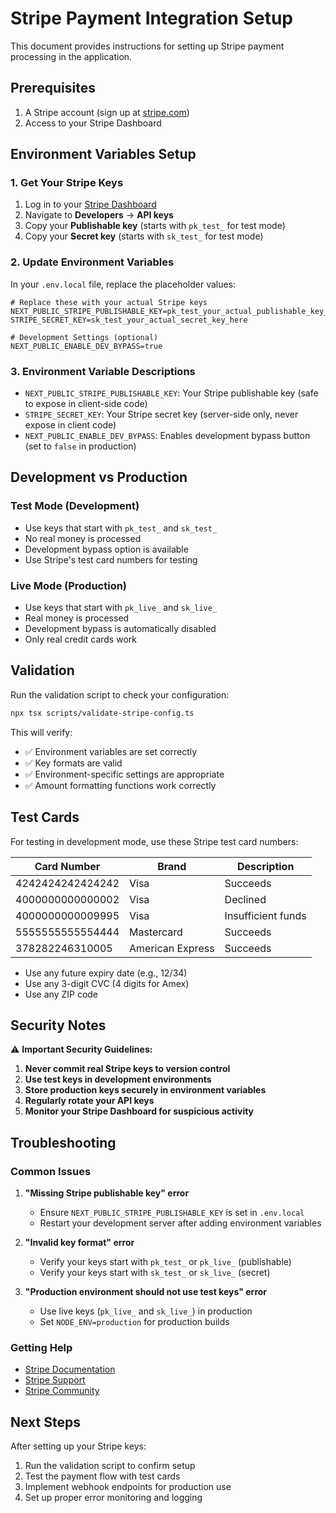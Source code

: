 # Stripe Payment Integration Setup

This document provides instructions for setting up Stripe payment processing in the application.

## Prerequisites

1. A Stripe account (sign up at [stripe.com](https://stripe.com))
2. Access to your Stripe Dashboard

## Environment Variables Setup

### 1. Get Your Stripe Keys

1. Log in to your [Stripe Dashboard](https://dashboard.stripe.com)
2. Navigate to **Developers** → **API keys**
3. Copy your **Publishable key** (starts with `pk_test_` for test mode)
4. Copy your **Secret key** (starts with `sk_test_` for test mode)

### 2. Update Environment Variables

In your `.env.local` file, replace the placeholder values:

```env
# Replace these with your actual Stripe keys
NEXT_PUBLIC_STRIPE_PUBLISHABLE_KEY=pk_test_your_actual_publishable_key_here
STRIPE_SECRET_KEY=sk_test_your_actual_secret_key_here

# Development Settings (optional)
NEXT_PUBLIC_ENABLE_DEV_BYPASS=true
```

### 3. Environment Variable Descriptions

- `NEXT_PUBLIC_STRIPE_PUBLISHABLE_KEY`: Your Stripe publishable key (safe to expose in client-side code)
- `STRIPE_SECRET_KEY`: Your Stripe secret key (server-side only, never expose in client code)
- `NEXT_PUBLIC_ENABLE_DEV_BYPASS`: Enables development bypass button (set to `false` in production)

## Development vs Production

### Test Mode (Development)
- Use keys that start with `pk_test_` and `sk_test_`
- No real money is processed
- Development bypass option is available
- Use Stripe's test card numbers for testing

### Live Mode (Production)
- Use keys that start with `pk_live_` and `sk_live_`
- Real money is processed
- Development bypass is automatically disabled
- Only real credit cards work

## Validation

Run the validation script to check your configuration:

```bash
npx tsx scripts/validate-stripe-config.ts
```

This will verify:
- ✅ Environment variables are set correctly
- ✅ Key formats are valid
- ✅ Environment-specific settings are appropriate
- ✅ Amount formatting functions work correctly

## Test Cards

For testing in development mode, use these Stripe test card numbers:

| Card Number | Brand | Description |
|-------------|-------|-------------|
| 4242424242424242 | Visa | Succeeds |
| 4000000000000002 | Visa | Declined |
| 4000000000009995 | Visa | Insufficient funds |
| 5555555555554444 | Mastercard | Succeeds |
| 378282246310005 | American Express | Succeeds |

- Use any future expiry date (e.g., 12/34)
- Use any 3-digit CVC (4 digits for Amex)
- Use any ZIP code

## Security Notes

⚠️ **Important Security Guidelines:**

1. **Never commit real Stripe keys to version control**
2. **Use test keys in development environments**
3. **Store production keys securely in environment variables**
4. **Regularly rotate your API keys**
5. **Monitor your Stripe Dashboard for suspicious activity**

## Troubleshooting

### Common Issues

1. **"Missing Stripe publishable key" error**
   - Ensure `NEXT_PUBLIC_STRIPE_PUBLISHABLE_KEY` is set in `.env.local`
   - Restart your development server after adding environment variables

2. **"Invalid key format" error**
   - Verify your keys start with `pk_test_` or `pk_live_` (publishable)
   - Verify your keys start with `sk_test_` or `sk_live_` (secret)

3. **"Production environment should not use test keys" error**
   - Use live keys (`pk_live_` and `sk_live_`) in production
   - Set `NODE_ENV=production` for production builds

### Getting Help

- [Stripe Documentation](https://stripe.com/docs)
- [Stripe Support](https://support.stripe.com)
- [Stripe Community](https://github.com/stripe)

## Next Steps

After setting up your Stripe keys:

1. Run the validation script to confirm setup
2. Test the payment flow with test cards
3. Implement webhook endpoints for production use
4. Set up proper error monitoring and logging